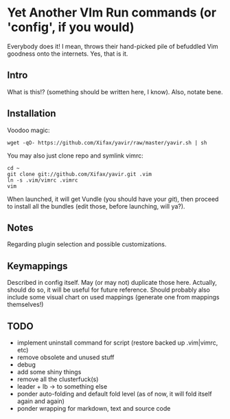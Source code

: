 # Yet Another VIm Run commands (or 'config', if you would)

Everybody does it! I mean, throws their hand-picked pile of befuddled Vim
goodness onto the internets. Yes, that is it.

## Intro

What is this!? (something should be written here, I know).
Also, notate bene.

## Installation

Voodoo magic:

    wget -qO- https://github.com/Xifax/yavir/raw/master/yavir.sh | sh

You may also just clone repo and symlink vimrc:

    cd ~
    git clone git://github.com/Xifax/yavir.git .vim
    ln -s .vim/vimrc .vimrc
    vim

When launched, it will get Vundle (you should have your *git*), then proceed
to install all the bundles (edit those, before launching, will ya?).

## Notes

Regarding plugin selection and possible customizations.

## Keymappings

Described in config itself. May (or may not) duplicate those here.
Actually, should do so, it will be useful for future reference.
Should probably also include some visual chart on used mappings (generate one
from mappings themselves!)

## TODO

* implement uninstall command for script (restore backed up .vim|vimrc, etc)
* remove obsolete and unused stuff
* debug
* add some shiny things
* remove all the clusterfuck(s)
* leader + lb -> to something else
* ponder auto-folding and default fold level
(as of now, it will fold itself again and again)
* ponder wrapping for markdown, text and source code
